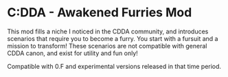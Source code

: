 # C:DDA - Awakened Furries Mod

This mod fills a niche I noticed in the CDDA community, and introduces scenarios that require you to become a furry. You start with a fursuit and a mission to transform! These scenarios are not compatible with general CDDA canon, and exist for utility and fun only!

Compatible with 0.F and experimental versions released in that time period.
